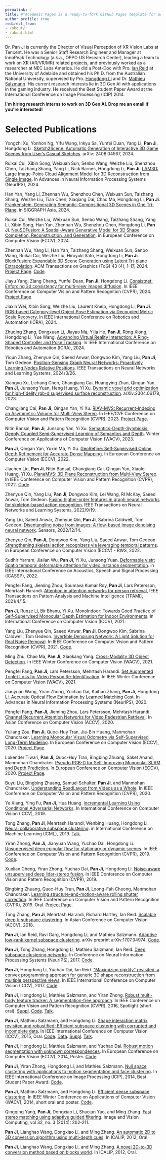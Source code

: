```yaml
---
permalink: /
title: #"Academic Pages is a ready-to-fork GitHub Pages template for academic personal websites"
author_profile: true
redirect_from: 
- /about/
- /about.html
---
```


Dr. Pan Ji is currently the Director of Visual Perception of XR Vision Labs at Tencent. He was a Senior Staff Research Engineer and Manager at InnoPeak Technology (a.k.a., OPPO US Research Center), leading a team to work on XR (AR/VR/MR) related projects, and previously worked as a researcher at NEC Labs America. He did a Post-Doc with Pro. [Ian Reid](https://scholar.google.com/citations?user=ATkNLcQAAAAJ&hl=en) at the University of Adelaide and obtained his Ph.D. from the Australian National University, supervised by Pro. [Hongdong Li](https://scholar.google.com/citations?user=Mq89JAcAAAAJ&hl=en) and Dr. [Mathieu Salzmann](https://scholar.google.com/citations?user=n-B0jr4AAAAJ&hl=en).  His current research interests lie in 3D Gen AI with applications in the gaming industry. He received the Best Student Paper Award at the International Conference on Image Processing (ICIP) 2014.

**I'm hiring research interns to work on 3D Gen AI. Drop me an email if you're interested!**

# Selected Publications
Yongzhi Xu, Yonhon Ng, Yifu Wang, Inkyu Sa, Yunfei Duan, Yang Li, **Pan Ji**, Hongdong Li. [Sketch2Scene: Automatic Generation of Interactive 3D Game Scenes from User’s Casual Sketches](https://arxiv.org/pdf/2408.04567). arXiv: 2408.04567, 2024.

Ruikai Cui, Xibin Song, Weixuan Sun, Senbo Wang, Weizhe Liu, Shenzhou Chen, Taizhang Shang, Yang Li, Nick Barnes, Hongdong Li, **Pan Ji**. [LAM3D: Large Image-Point-Cloud Alignment Model for 3D Reconstruction from Single Image](https://arxiv.org/pdf/2405.15622). In  Advances in Neural Information Processing Systems (NeurIPS), 2024.

Han Yan, Yang Li, Zhennan Wu, Shenzhou Chen, Weixuan Sun, Taizhang Shang, Weizhe Liu, Tian Chen, Xiaqiang Dai, Chao Ma, Hongdong Li, **Pan Ji**. [Frankenstein: Generating Semantic-Compositional 3D Scenes in One Tri-Plane](https://arxiv.org/pdf/2403.16210). in SIGGRAPH Asia, 2024.

Ruikai Cui, Weizhe Liu, Weixuan Sun, Senbo Wang, Taizhang Shang, Yang Li, Xibin Song, Han Yan, Zhennan Wu, Shenzhou Chen, Hongdong Li, **Pan Ji**. [NeuSDFusion: A Spatial-Aware Generative Model for 3D Shape Completion, Reconstruction, and Generation](https://arxiv.org/abs/2403.18241). in European Conference on Computer Vision (ECCV), 2024.

Zhennan Wu, Yang Li, Han Yan, Taizhang Shang, Weixuan Sun, Senbo Wang, Ruikai Cui, Weizhe Liu, Hiroyuki Sato, Hongdong Li, **Pan Ji**. [BlockFusion: Expandable 3D Scene Generation using Latent Tri-plane Extrapolation](https://arxiv.org/abs/2401.17053). ACM Transactions on Graphics (ToG) 43 (4), 1-17, 2024. [Project Page](https://yang-l1.github.io/blockfusion/). [Code](https://github.com/Tencent/BlockFusion).

Jiayu Yang, Ziang Cheng, Yunfei Duan, **Pan Ji**, Hongdong Li. [Consistnet: Enforcing 3d consistency for multi-view images diffusion](https://arxiv.org/abs/2310.10343). In IEEE Conference on Computer Vision and Pattern Recognition (CVPR), 2024. [Project Page](https://jiayuyang.github.io/Consist_Net/).

Jiaxin Wei, Xibin Song, Weizhe Liu, Laurent Kneip, Hongdong Li, **Pan Ji**. [RGB-based Category-level Object Pose Estimation via Decoupled Metric Scale Recovery](https://arxiv.org/abs/2309.10255). In IEEE International Conference on Robotics and Automation (ICRA), 2024.

Zhuqing Zhang, Dongxuan Li, Jiayao Ma, Yijia He, **Pan Ji**, Rong Xiong, Hongdong Li, Yue Wang. [Advancing Virtual Reality Interaction: A Ring-Shaped Controller and Pose Tracking](https://ieeexplore.ieee.org/document/10610313). In IEEE International Conference on Robotics and Automation (ICRA), 2024.

Yiqun Zhang, Zhenyue Qin, Saeed Anwar, Dongwoo Kim, Yang Liu, **Pan Ji**, Tom Gedeon. [Position-Sensing Graph Neural Networks: Proactively Learning Nodes Relative Positions](https://ieeexplore.ieee.org/abstract/document/10478451). IEEE Transactions on Neural Networks and Learning Systems, 2024/3/26.

Xiangyu Xu, Lichang Chen, Changjiang Cai, Huangying Zhan, Qingan Yan, **Pan Ji**, Junsong Yuan, Heng Huang, Yi Xu. [Dynamic voxel grid optimization for high-fidelity rgb-d supervised surface reconstruction](https://arxiv.org/pdf/2304.06178). arXiv:2304.06178, 2023.

Changjiang Cai, **Pan Ji**, Qingan Yan, Yi Xu. [RIAV-MVS: Recurrent-Indexing an Asymmetric Volume for Multi-View Stereo](http://openaccess.thecvf.com/content/CVPR2023/html/Cai_RIAV-MVS_Recurrent-Indexing_an_Asymmetric_Volume_for_Multi-View_Stereo_CVPR_2023_paper.html). In IEEE/CVF Conference on Computer Vision and Pattern Recognition (CVPR), 2023. [Project Page](http://www.changjiangcai.com/riav-mvs.github.io/).

Nitin Bansal, **Pan Ji**, Junsong Yan, Yi Xu. [Semantics-Depth-Symbiosis: Deeply Coupled Semi-Supervised Learning of Semantics and Depth](https://arxiv.org/pdf/2206.10562.pdf). Winter Conference on Applications of Computer Vision (WACV), 2023.

**Pan Ji**, Qingan Yan, Yuxin Ma, Yi Xu. [GeoRefine: Self-Supervised Online Depth Refinement for Accurate Dense Mapping](https://arxiv.org/abs/2205.01656). In European Conference on Computer Vision (ECCV), 2022.

Jiachen Liu, **Pan Ji**, Nitin Bansal, Changjiang Cai, Qingan Yan, Xiaolei Huang, Yi Xu. [PlaneMVS: 3D Plane Reconstruction from Multi-View Stereo](https://arxiv.org/abs/2203.12082). In IEEE Conference on Computer Vision and Pattern Recognition (CVPR), 2022. [Code](https://github.com/oppo-us-research/PlaneMVS).

Zhenyue Qin, Yang Liu, **Pan Ji**, Dongwoo Kim, Lei Wang, RI McKay, Saeed Anwar, Tom Gedeon. [Fusing higher-order features in graph neural networks for skeleton-based action recognition](https://ieeexplore.ieee.org/abstract/document/9895208/). IEEE Transactions on Neural Networks and Learning Systems, 2022/9/19.

Yang Liu, Saeed Anwar, Zhenyue Qin, **Pan Ji**, Sabrina Caldwell, Tom Gedeon. [Disentangling noise from images: A flow-based image denoising neural network](https://www.mdpi.com/1424-8220/22/24/9844). Sensors, 2022/12/14.

Zhenyue Qin, **Pan Ji**, Dongwoo Kim, Yang Liu, Saeed Anwar, Tom Gedeon. [Strengthening skeletal action recognizers via leveraging temporal patterns](https://arxiv.org/pdf/2205.14405). in European Conference on Computer Vision (ECCV) - RWS, 2022.

Sudhir Yarram, Jialian Wu, **Pan Ji**, Yi Xu, Junsong Yuan. [Deformable vistr: Spatio temporal deformable attention for video instance segmentation](https://arxiv.org/pdf/2203.06318). in IEEE International Conference on Acoustics, Speech and Signal Processing (ICASSP), 2022.

Pengfei Fang, Jieming Zhou, Soumava Kumar Roy, **Pan Ji**, Lars Petersson, Mehrtash Harandi. [Attention in attention networks for person retrieval](https://ieeexplore.ieee.org/abstract/document/9405427), IEEE Transactions on Pattern Analysis and Machine Intelligence (TPAMI), 2021/4/15.

**Pan Ji**, Runze Li, Bir Bhanu, Yi Xu. [MonoIndoor: Towards Good Practice of Self-Supervised Monocular Depth Estimation for Indoor Environments](https://arxiv.org/pdf/2107.12429.pdf). In International Conference on Computer Vision (ICCV), 2021. 

Yang Liu, Zhenyue Qin, Saeed Anwar, **Pan Ji**, Dongwoo Kim, Sabrina Caldwell, Tom Gedeon. [Invertible Denoising Network: A Light Solution for Real Noise Removal](https://arxiv.org/pdf/2104.10546.pdf). In IEEE Conference on Computer Vision and Pattern Recognition (CVPR), 2021. [Code](https://github.com/Yang-Liu1082/InvDN).

Ming Zhu, Chao Ma, **Pan Ji**, Xiaokang Yang.  [Cross-Modality 3D Object Detection](https://arxiv.org/abs/2008.10436).  In IEEE Winter Conference on Computer Vision (WACV), 2021.

Pengfei Fang, **Pan Ji**, Lars Petersson, Mehrtash Harandi. [Set Augmented Triplet Loss for Video Person Re-Identification](https://arxiv.org/abs/2011.00774).  In IEEE Winter Conference on Computer Vision (WACV), 2021.

Jianyuan Wang, Yiran Zhong, Yuchao Dai, Kaihao Zhang, **Pan Ji**, Hongdong Li. [Accurate Optical Flow Estimation by Learned Matching Cost](https://arxiv.org/abs/2010.14851). In  Advances in Neural Information Processing Systems (NeurIPS), 2020.

Pengfei Fang, **Pan Ji**, Jieming Zhou, Lars Petersson, Mehrtash Harandi. [Channel Recurrent Attention Networks for Video Pedestrian Retrieval](https://arxiv.org/abs/2010.03108).  In Asian Conference on Computer Vision (ACCV), 2020.

Yuliang Zou, **Pan Ji**, Quoc-Huy Tran, Jia-Bin Huang, Manmohan Chandraker. [Learning Monocular Visual Odometry via Self-Supervised Long-Term Modeling](https://arxiv.org/abs/2007.10983). In European Conference on Computer Vision (ECCV), 2020. [Project Page](https://yuliang.vision/LTMVO/).

Lokender Tiwari, **Pan Ji**, Quoc-Huy Tran, Bingbing Zhuang, Saket Anand, Manmohan Chandraker. [Pseudo RGB-D for Self-Improving Monocular SLAM and Depth Prediction](https://arxiv.org/abs/2004.10681). In European Conference on Computer Vision (ECCV), 2020. [Project Page](https://lokender.github.io/self-improving-SLAM.html).

Buyu Liu, Bingbing Zhuang, Samuel Schulter, **Pan Ji**, and Manmohan Chandraker. [Understanding RoadLayout from Videos as a Whole](https://openaccess.thecvf.com/content_CVPR_2020/papers/Liu_Understanding_Road_Layout_From_Videos_as_a_Whole_CVPR_2020_paper.pdf). In IEEE Conference on Computer Vision and Pattern Recognition (CVPR), 2020.

Ye Xiang, Ying Fu, **Pan Ji**, Hua Huang. [Incremental Learning Using Conditional Adversarial Networks](https://openaccess.thecvf.com/content_ICCV_2019/html/Xiang_Incremental_Learning_Using_Conditional_Adversarial_Networks_ICCV_2019_paper.html). In International Conference on Computer Vision (ICCV), 2019. 

Tong Zhang, **Pan Ji**, Mehrtash Harandi, Wenbing Huang, Hongdong Li. [Neural collaborative subspace clustering](https://arxiv.org/abs/1904.10596). in International Conference on Machine Learning (ICML), 2019. [Talk](https://slideslive.com/38917411/unsupervised-learning).

Yiran Zhong, **Pan Ji**, Jianyuan Wang, Yuchao Dai, Hongdong Li. [Unsupervised deep epipolar flow for stationary or dynamic scenes](https://arxiv.org/abs/1904.03848). In IEEE Conference on Computer Vision and Pattern Recognition (CVPR), 2019. [Code](https://github.com/yiranzhong/EPIflow).

Xuelian Cheng, Yiran Zhong, Yuchao Dai, **Pan Ji**, Hongdong Li. [Noise-aware unsupervised deep lidar-stereo fusion](https://arxiv.org/abs/1904.03868). In IEEE Conference on Computer Vision and Pattern Recognition (CVPR), 2019.

Bingbing Zhuang, Quoc-Huy Tran, **Pan Ji**, Loong-Fah Cheong, Manmohan Chandraker. [Learning structure-and-motion-aware rolling shutter correction](https://openaccess.thecvf.com/content_CVPR_2019/papers/Zhuang_Learning_Structure-And-Motion-Aware_Rolling_Shutter_Correction_CVPR_2019_paper.pdf). In IEEE Conference on Computer Vision and Pattern Recognition (CVPR), 2019. Oral. [Project Page](https://www.nec-labs.com/research/media-analytics/projects/structure-and-motion-aware-rolling-shutter-correction/).

Tong Zhang, **Pan Ji**, Mehrtash Harandi, Richard Hartley, Ian Reid. [Scalable deep k-subspace clustering](https://arxiv.org/abs/1811.01045). In Asian Conference on Computer Vision (ACCV), 2018.

**Pan Ji**, Ian Reid, Ravi Garg, Hongdong Li, and Mathieu Salzmann. [Adaptive low-rank kernel subspace clustering](https://www.researchgate.net/publication/318488020_Adaptive_Low-Rank_Kernel_Subspace_Clustering).  arXiv preprint arXiv:1707.04974. [Code](https://github.com/panji530/Low-rank-kernel-subspace-clustering).

**Pan Ji**, Tong Zhang, Hongdong Li, Mathieu Salzmann, Ian Reid. [Deep subspace clustering networks](https://proceedings.neurips.cc/paper_files/paper/2017/file/e369853df766fa44e1ed0ff613f563bd-Paper.pdf). In Conference on Neural Information Processing Systems (NeurIPS), 2017. [Code](https://github.com/panji530/Deep-subspace-clustering-networks).

**Pan Ji**, Hongdong Li, Yuchao Dai, Ian Reid. ["Maximizing rigidity" revisited: a convex programming approach for generic 3D shape reconstruction from multiple perspective views](). In IEEE International Conference on Computer Vision (ICCV), 2017. [Code]().

**Pan Ji**, Hongdong Li, Mathieu Salzmann, and Yiran Zhong. [Robust multi-body feature tracker: A segmentation-free approach](https://arxiv.org/abs/1603.00110). In IEEE Conference on Computer Vision and Pattern Recognition (CVPR), 2016, Spotlight (short oral). [Suppl](https://docs.google.com/viewer?a=v&pid=sites&srcid=ZGVmYXVsdGRvbWFpbnxwZXRlcmppMTk5MHxneDozYWU3NGY3MDI3OGVlYWI1). [Code](https://github.com/panji530/Multi-body-KLT-Tracker). [Talk](https://www.youtube.com/watch?v=gg1MjXpmvhQ).

**Pan Ji**, Mathieu Salzmann, and Hongdong Li. [Shape interaction matrix revisited and robustified:  Efficient subspace clustering with corrupted and incomplete data](https://arxiv.org/abs/1509.02649). In IEEE International Conference on Computer Vision (ICCV), 2015, Oral. [Code](https://github.com/panji530/Robust-shape-interaction-matrix). [Data](http://vision.jhu.edu/data/). [Suppl](https://www.researchgate.net/profile/Pan-Ji-2/publication/290821443_RSIM-supp/links/569c414608aeeea985a5b12a/RSIM-supp.pdf). [Talk](https://videolectures.net/iccv2015_ji_incomplete_data/).

**Pan Ji**, Hongdong Li, Mathieu Salzmann, and Yuchao Dai. [Robust motion segmentation with unknown correspondences](https://www.researchgate.net/publication/263277862_Robust_Motion_Segmentation_With_Unknown_Correspondences). In European Conference on Computer Vision (ECCV), 2014, Poster. [Code](https://github.com/panji530/Motion-segmentation-with-unknown-correspondences).

**Pan Ji**, Yiran Zhong, Hongdong Li, and Mathieu Salzmann. [Null space clustering with applications to motion segmentation and face clustering](https://www.researchgate.net/publication/263011414_Null_space_clustering_with_applications_to_motion_segmentation_and_face_clustering). In IEEE International Conference on Image Processing (ICIP), 2014, Best Student Paper Award. [Code](https://github.com/panji530/Null-space-clustering).

**Pan Ji**, Mathieu Salzmann, and Hongdong Li. [Efficient dense subspace clustering](https://www.researchgate.net/publication/261989058_Efficient_Dense_Subspace_Clustering). In IEEE Winter Conference on Applications of Computer Vision (WACV), 2014, short oral and poster. [Code](https://github.com/panji530/EDSC).

Qingqing Yang, **Pan Ji**, Dongxiao Li, Shaojun Yao, and Ming Zhang. [Fast stereo matching using adaptive guided filtering](https://www.sciencedirect.com/science/article/abs/pii/S0262885614000134). Image and Vision Computing, vol 32, no. 3 (2014): 202-211.

**Pan Ji**, Lianghao Wang, Dongxiao Li, and Ming Zhang. [An automatic 2D to 3D conversion algorithm using multi-depth cues](https://ieeexplore.ieee.org/document/6376677). In ICALIP, 2012, Oral.

**Pan Ji**, Lianghao Wang, Dongxiao Li, and Ming Zhang. [A novel 2D-to-3D conversion method based on blocks world](https://ieeexplore.ieee.org/document/6376676). In ICALIP, 2012, Oral.
